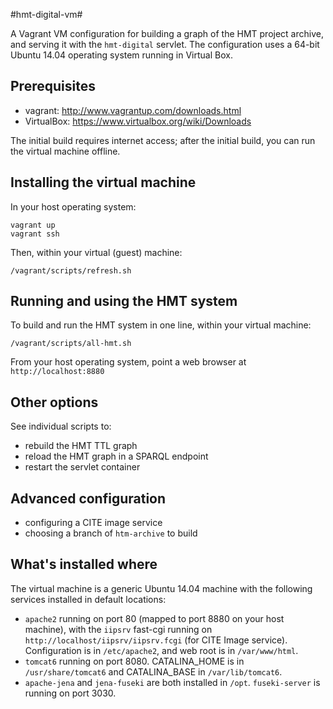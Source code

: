 #hmt-digital-vm#


A Vagrant VM configuration for building a graph of the HMT project archive, and serving it with the `hmt-digital` servlet.  The configuration uses a 64-bit Ubuntu 14.04 operating system running in Virtual Box. 

## Prerequisites

- vagrant: <http://www.vagrantup.com/downloads.html>
- VirtualBox: <https://www.virtualbox.org/wiki/Downloads>

The initial build requires internet access;  after the initial build, you can
run the virtual machine offline.

## Installing the virtual machine

In your host operating system:

    vagrant up
    vagrant ssh
    
Then, within your virtual (guest) machine:

    
    /vagrant/scripts/refresh.sh
    
    

## Running and using the HMT system

To build and run the HMT system in one line, within your virtual machine:

    /vagrant/scripts/all-hmt.sh

From your host operating system, point a web browser at `http://localhost:8880`

## Other options

See individual scripts to:

- rebuild the HMT TTL graph
- reload the HMT graph in a SPARQL endpoint
- restart the servlet container

## Advanced configuration

- configuring a CITE image service
- choosing a branch of `htm-archive` to build

## What's installed where

The virtual machine is a generic Ubuntu 14.04 machine with the following services installed in default 
locations:


- `apache2` running on port 80 (mapped to port 8880 on your host machine), with the `iipsrv` fast-cgi running on `http://localhost/iipsrv/iipsrv.fcgi` (for CITE Image service).  Configuration is in `/etc/apache2`, and web root is in `/var/www/html`.
- `tomcat6` running on port 8080.  CATALINA_HOME is in  `/usr/share/tomcat6` and CATALINA_BASE in `/var/lib/tomcat6`.
- `apache-jena` and `jena-fuseki` are both installed in `/opt`.  `fuseki-server` is running on port 3030.
